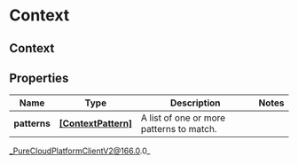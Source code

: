 # Context

## Context

## Properties

|Name | Type | Description | Notes|
|------------ | ------------- | ------------- | -------------|
| **patterns** | [**[ContextPattern]**]([ContextPattern]) | A list of one or more patterns to match. | |



_PureCloudPlatformClientV2@166.0.0_
